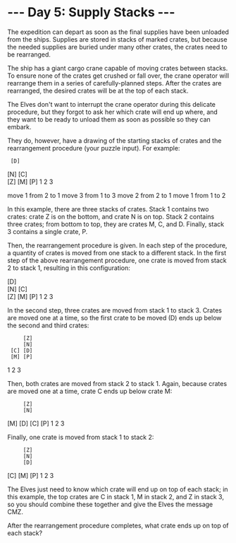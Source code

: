# --- Day 5: Supply Stacks ---

   The expedition can depart as soon as the final supplies have been unloaded
   from the ships. Supplies are stored in stacks of marked crates, but
   because the needed supplies are buried under many other crates, the crates
   need to be rearranged.

   The ship has a giant cargo crane capable of moving crates between stacks.
   To ensure none of the crates get crushed or fall over, the crane operator
   will rearrange them in a series of carefully-planned steps. After the
   crates are rearranged, the desired crates will be at the top of each
   stack.

   The Elves don't want to interrupt the crane operator during this delicate
   procedure, but they forgot to ask her which crate will end up where, and
   they want to be ready to unload them as soon as possible so they can
   embark.

   They do, however, have a drawing of the starting stacks of crates and the
   rearrangement procedure (your puzzle input). For example:

     [D]   
 [N] [C]   
 [Z] [M] [P]
  1   2   3

 move 1 from 2 to 1
 move 3 from 1 to 3
 move 2 from 2 to 1
 move 1 from 1 to 2

   In this example, there are three stacks of crates. Stack 1 contains two
   crates: crate Z is on the bottom, and crate N is on top. Stack 2 contains
   three crates; from bottom to top, they are crates M, C, and D. Finally,
   stack 3 contains a single crate, P.

   Then, the rearrangement procedure is given. In each step of the procedure,
   a quantity of crates is moved from one stack to a different stack. In the
   first step of the above rearrangement procedure, one crate is moved from
   stack 2 to stack 1, resulting in this configuration:

 [D]       
 [N] [C]   
 [Z] [M] [P]
  1   2   3

   In the second step, three crates are moved from stack 1 to stack 3. Crates
   are moved one at a time, so the first crate to be moved (D) ends up below
   the second and third crates:

         [Z]
         [N]
     [C] [D]
     [M] [P]
  1   2   3

   Then, both crates are moved from stack 2 to stack 1. Again, because crates
   are moved one at a time, crate C ends up below crate M:

         [Z]
         [N]
 [M]     [D]
 [C]     [P]
  1   2   3

   Finally, one crate is moved from stack 1 to stack 2:

         [Z]
         [N]
         [D]
 [C] [M] [P]
  1   2   3

   The Elves just need to know which crate will end up on top of each stack;
   in this example, the top crates are C in stack 1, M in stack 2, and Z in
   stack 3, so you should combine these together and give the Elves the
   message CMZ.

   After the rearrangement procedure completes, what crate ends up on top of
   each stack?

